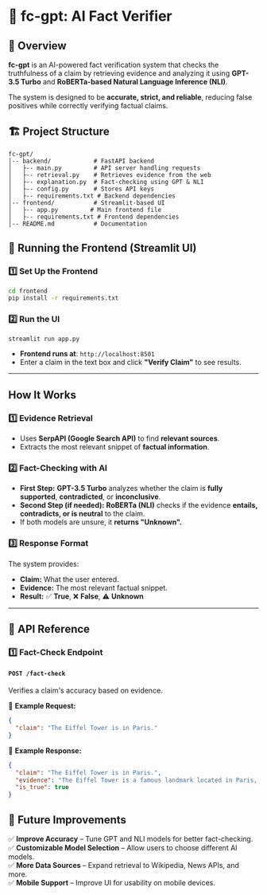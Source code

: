 # 🧐 fc-gpt: AI Fact Verifier

## 📌 Overview
**fc-gpt** is an AI-powered fact verification system that checks the truthfulness of a claim by retrieving evidence and analyzing it using **GPT-3.5 Turbo** and **RoBERTa-based Natural Language Inference (NLI)**.  

The system is designed to be **accurate, strict, and reliable**, reducing false positives while correctly verifying factual claims.


## 🏗️ Project Structure
```
fc-gpt/
│-- backend/            # FastAPI backend
│   ├-- main.py         # API server handling requests
│   ├-- retrieval.py    # Retrieves evidence from the web
│   ├-- explanation.py  # Fact-checking using GPT & NLI
│   ├-- config.py       # Stores API keys
│   ├-- requirements.txt # Backend dependencies
│-- frontend/           # Streamlit-based UI
│   ├-- app.py         # Main frontend file
│   ├-- requirements.txt # Frontend dependencies
│-- README.md           # Documentation
```


## 🎨 Running the Frontend (Streamlit UI)
### **1️⃣ Set Up the Frontend**
```sh
cd frontend
pip install -r requirements.txt
```

### **2️⃣ Run the UI**
```sh
streamlit run app.py
```
- **Frontend runs at**: `http://localhost:8501`
- Enter a claim in the text box and click **"Verify Claim"** to see results.

---

## How It Works

### **1️⃣ Evidence Retrieval**
- Uses **SerpAPI (Google Search API)** to find **relevant sources**.
- Extracts the most relevant snippet of **factual information**.

### **2️⃣ Fact-Checking with AI**
- **First Step:** **GPT-3.5 Turbo** analyzes whether the claim is **fully supported**, **contradicted**, or **inconclusive**.
- **Second Step (if needed):** **RoBERTa (NLI)** checks if the evidence **entails, contradicts, or is neutral** to the claim.
- If both models are unsure, it **returns "Unknown".**

### **3️⃣ Response Format**
The system provides:
- **Claim:** What the user entered.
- **Evidence:** The most relevant factual snippet.
- **Result:** ✅ **True**, ❌ **False**, ⚠️ **Unknown**

---

## 📜 API Reference

### **1️⃣ Fact-Check Endpoint**
#### **`POST /fact-check`**
Verifies a claim's accuracy based on evidence.

📌 **Example Request:**
```json
{
  "claim": "The Eiffel Tower is in Paris."
}
```

📌 **Example Response:**
```json
{
  "claim": "The Eiffel Tower is in Paris.",
  "evidence": "The Eiffel Tower is a famous landmark located in Paris, France.",
  "is_true": true
}
```


## 📌 Future Improvements
✅ **Improve Accuracy** – Tune GPT and NLI models for better fact-checking.  
✅ **Customizable Model Selection** – Allow users to choose different AI models.  
✅ **More Data Sources** – Expand retrieval to Wikipedia, News APIs, and more.  
✅ **Mobile Support** – Improve UI for usability on mobile devices.  



